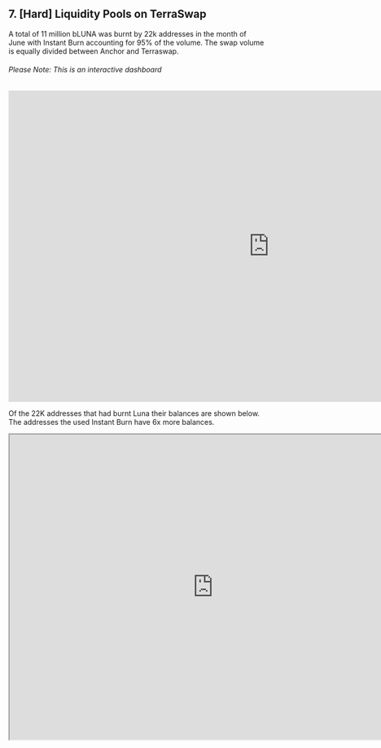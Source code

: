 ## 7. [Hard] Liquidity Pools on TerraSwap

A total of 11 million bLUNA was burnt by 22k addresses in the month of June with Instant Burn accounting for 95% of the volume. The swap volume is equally divided between  Anchor and  Terraswap.  

###### Please Note: This is an interactive dashboard 
<iframe width="1024" height="612" src="https://app.powerbi.com/view?r=eyJrIjoiODVkMTBiZDUtNGE1OS00Njc1LTlmNTUtYjJlZDcwZmUyNGY5IiwidCI6ImIyNzI1YWM4LTMyY2MtNDhjZS1iYTdmLTc4MmFlYjQxNTUwYSJ9" frameborder="0" allowFullScreen="true"></iframe>

  
Of the 22K addresses that had burnt Luna their balances are shown below. The addresses the used Instant Burn have 6x more balances.


<iframe src="https://velocity-app.flipsidecrypto.com/velocity/visuals/d3d8deac-0797-4f94-8a23-64416c8399c1/6e9428d1-1d92-4f40-9633-efbe0b2c3648" width="800" height="600" />



##### Useful Links
###### Link to Query : <https://app.flipsidecrypto.com/velocity/queries/6e9428d1-1d92-4f40-9633-efbe0b2c3648>
###### Link to Query : <https://app.flipsidecrypto.com/velocity/queries/88a96bf1-2d85-4aad-90e2-6767838118f4>
